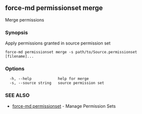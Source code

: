## force-md permissionset merge

Merge permissions

### Synopsis

Apply permissions granted in source permission set

```
force-md permissionset merge -s path/to/Source.permissionset [filename]...
```

### Options

```
  -h, --help            help for merge
  -s, --source string   source permission set
```

### SEE ALSO

* [force-md permissionset](force-md_permissionset.md)	 - Manage Permission Sets

